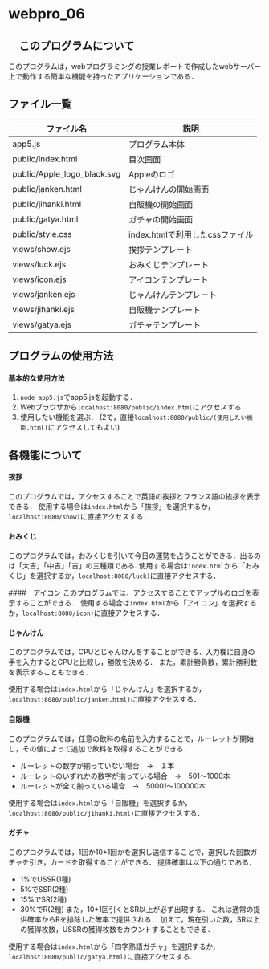 # webpro_06
## 　このプログラムについて
このプログラムは，webプログラミングの授業レポートで作成したwebサーバー上で動作する簡単な機能を持ったアプリケーションである．
## ファイル一覧
ファイル名 | 説明
-|-
app5.js | プログラム本体
public/index.html | 目次画面
public/Apple_logo_black.svg | Appleのロゴ
public/janken.html | じゃんけんの開始画面
public/jihanki.html | 自販機の開始画面
public/gatya.html | ガチャの開始画面
public/style.css | index.htmlで利用したcssファイル
views/show.ejs | 挨拶テンプレート
views/luck.ejs | おみくじテンプレート
views/icon.ejs | アイコンテンプレート
views/janken.ejs | じゃんけんテンプレート
views/jihanki.ejs | 自販機テンプレート
views/gatya.ejs | ガチャテンプレート


## プログラムの使用方法
#### 基本的な使用方法
1. ```node app5.js```でapp5.jsを起動する．
1. Webブラウザから```localhost:8080/public/index.html```にアクセスする．
1. 使用したい機能を選ぶ．
(2で，直接```localhost:8080/public/(使用したい機能.html)```にアクセスしてもよい)

## 各機能について
#### 挨拶
このプログラムでは，アクセスすることで英語の挨拶とフランス語の挨拶を表示できる．
使用する場合は```index.html```から「挨拶」を選択するか，```localhost:8080/show)```に直接アクセスする．

#### おみくじ
このプログラムでは，おみくじを引いて今日の運勢を占うことができる．出るのは「大吉」「中吉」「吉」の三種類である.
使用する場合は```index.html```から「おみくじ」を選択するか，```localhost:8080/luck)```に直接アクセスする．

####　アイコン
このプログラムでは，アクセスすることでアップルのロゴを表示することができる．
使用する場合は```index.html```から「アイコン」を選択するか，```localhost:8080/icon)```に直接アクセスする．

#### じゃんけん
このプログラムでは，CPUとじゃんけんをすることができる．入力欄に自身の手を入力するとCPUと比較し，勝敗を決める．
また，累計勝負数，累計勝利数を表示することもできる．

使用する場合は```index.html```から「じゃんけん」を選択するか，```localhost:8080/public/janken.html)```に直接アクセスする．

#### 自販機
このプログラムでは，任意の飲料の名前を入力することで，ルーレットが開始し，その値によって追加で飲料を取得することができる．
- ルーレットの数字が揃っていない場合　->　１本
- ルーレットのいずれかの数字が揃っている場合　->　501〜1000本
- ルーレットが全て揃っている場合　->　50001〜100000本

使用する場合は```index.html```から「自販機」を選択するか，```localhost:8080/public/jihanki.html)```に直接アクセスする．

#### ガチャ
このプログラムでは，1回か10+1回かを選択し送信することで，選択した回数ガチャを引き，カードを取得することができる．
提供確率は以下の通りである．
- 1%でUSSR(1種)
- 5%でSSR(2種)
- 15%でSR(2種)
- 30%でR(2種)
また，10+1回引くとSR以上が必ず出現する．
これは通常の提供確率からRを排除した確率で提供される．
加えて，現在引いた数，SR以上の獲得枚数，USSRの獲得枚数をカウントすることもできる．

使用する場合は```index.html```から「四字熟語ガチャ」を選択するか，```localhost:8080/public/gatya.html)```に直接アクセスする.




